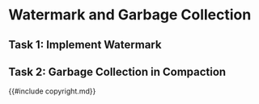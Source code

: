 # Watermark and Garbage Collection

## Task 1: Implement Watermark

## Task 2: Garbage Collection in Compaction


{{#include copyright.md}}
